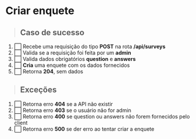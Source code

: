 # Criar enquete

> ## Caso de sucesso

01. ⬜️ Recebe uma requisição do tipo **POST** na rota **/api/surveys**
02. ⬜️ Valida se a requisição foi feita por um **admin**
03. ⬜️ Valida dados obrigatórios **question** e **answers**
04. ⬜️ **Cria** uma enquete com os dados fornecidos
05. ⬜️ Retorna **204**, sem dados

> ## Exceções

01. ⬜️ Retorna erro **404** se a API não existir
02. ⬜️ Retorna erro **403** se o usuário não for admin
03. ⬜️ Retorna erro **400** se question ou answers não forem fornecidos pelo client
04. ⬜️ Retorna erro **500** se der erro ao tentar criar a enquete